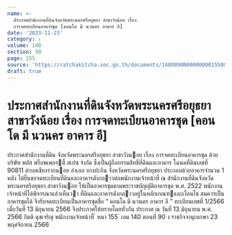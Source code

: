 ```yaml
---
name: >-
  ประกาศสำนักงานที่ดินจังหวัดพระนครศรีอยุธยา สาขาวังน้อย เรื่อง
  การจดทะเบียนอาคารชุด [คอนโด มี นวนคร อาคาร อี]
date: '2023-11-23'
category: ง
volume: 140
section: 90
page: 155
source: 'https://ratchakitcha.soc.go.th/documents/140D090N0000000015500.pdf'
draft: true
---
```


# ประกาศสำนักงานที่ดินจังหวัดพระนครศรีอยุธยา สาขาวังน้อย เรื่อง การจดทะเบียนอาคารชุด [คอนโด มี นวนคร อาคาร อี]

ประกาศสํานักงานที่ดิน จังหวัดพระนครศรีอยุธยา สาขาวังนอย เรื่อง การจดทะเบียนอาคารชุด ด้วย บริษัท พลัส พร็อพเพอรตี้ สเปซ จํากัด ซึ่งเป็นผู้ถือกรรมสิทธิ์ที่ดินและอาคาร โฉนดที่ดินเลขที่ 90811 ตําบลเชียงรากนอย อําเภอ บางปะอิน จังหวัดพระนครศรีอยุธยา ประกอบด้วยอาคารจํานวน 1 หลัง ได้ยื่นขอจดทะเบียนที่ดินและอาคารดังกลาวต่อพนักงานเจ้าหน้าที่ ณ สํานักงานที่ดินจังหวัดพระนครศรีอยุธยา สาขาวังนอย ให้เป็นอาคารชุดตามพระราชบัญญัติอาคารชุด พ.ศ. 2522 พนักงานเจ้าหน้าที่ได้พิจารณาแล้วเห็นวา ที่ดินและอาคารดังกลาวอยู่ในหลักเกณฑและเงื่อนไข สมควรเป็นอาคารชุดได้ จึงรับจดทะเบียนเป็นอาคารชุดชื่อ “ คอนโด มี นวนคร อาคาร อี ” ทะเบียนเลขที่ 1/2566 เมื่อวันที่ 13 มิถุนายน 2566 จึงประกาศให้ทราบโดยทั่วกัน ประกาศ ณ วันที่ 13 มิถุนายน พ.ศ. 2566 กิตติ นุชเจริญ พนักงานเจ้าหน้าที่ ้ หนา 155 ่ เลม 140 ตอนที่ 90 ง ราชกิจจานุเบกษา 23 พฤศจิกายน 2566
